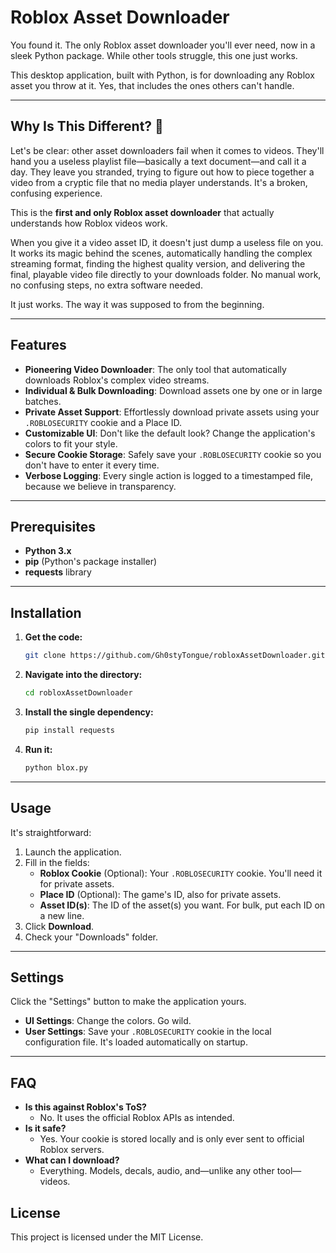 # Roblox Asset Downloader

You found it. The only Roblox asset downloader you'll ever need, now in a sleek Python package. While other tools struggle, this one just works.

This desktop application, built with Python, is for downloading any Roblox asset you throw at it. Yes, that includes the ones others can't handle.

-----

## Why Is This Different? 👑

Let's be clear: other asset downloaders fail when it comes to videos. They'll hand you a useless playlist file—basically a text document—and call it a day. They leave you stranded, trying to figure out how to piece together a video from a cryptic file that no media player understands. It's a broken, confusing experience.

This is the **first and only Roblox asset downloader** that actually understands how Roblox videos work.

When you give it a video asset ID, it doesn't just dump a useless file on you. It works its magic behind the scenes, automatically handling the complex streaming format, finding the highest quality version, and delivering the final, playable video file directly to your downloads folder. No manual work, no confusing steps, no extra software needed.

It just works. The way it was supposed to from the beginning.

-----

## Features

  * **Pioneering Video Downloader**: The only tool that automatically downloads Roblox's complex video streams.
  * **Individual & Bulk Downloading**: Download assets one by one or in large batches.
  * **Private Asset Support**: Effortlessly download private assets using your `.ROBLOSECURITY` cookie and a Place ID.
  * **Customizable UI**: Don't like the default look? Change the application's colors to fit your style.
  * **Secure Cookie Storage**: Safely save your `.ROBLOSECURITY` cookie so you don't have to enter it every time.
  * **Verbose Logging**: Every single action is logged to a timestamped file, because we believe in transparency.

-----

## Prerequisites

  * **Python 3.x**
  * **pip** (Python's package installer)
  * **requests** library

-----

## Installation

1.  **Get the code:**
    ```sh
    git clone https://github.com/Gh0styTongue/robloxAssetDownloader.git
    ```
2.  **Navigate into the directory:**
    ```sh
    cd robloxAssetDownloader
    ```
3.  **Install the single dependency:**
    ```sh
    pip install requests
    ```
4.  **Run it:**
    ```sh
    python blox.py 
    ```

-----

## Usage

It's straightforward:

1.  Launch the application.
2.  Fill in the fields:
      * **Roblox Cookie** (Optional): Your `.ROBLOSECURITY` cookie. You'll need it for private assets.
      * **Place ID** (Optional): The game's ID, also for private assets.
      * **Asset ID(s)**: The ID of the asset(s) you want. For bulk, put each ID on a new line.
3.  Click **Download**.
4.  Check your "Downloads" folder.

-----

## Settings

Click the "Settings" button to make the application yours.

  * **UI Settings**: Change the colors. Go wild.
  * **User Settings**: Save your `.ROBLOSECURITY` cookie in the local configuration file. It's loaded automatically on startup.

-----

## FAQ

  * **Is this against Roblox's ToS?**
      * No. It uses the official Roblox APIs as intended.
  * **Is it safe?**
      * Yes. Your cookie is stored locally and is only ever sent to official Roblox servers.
  * **What can I download?**
      * Everything. Models, decals, audio, and—unlike any other tool—videos.
## License

This project is licensed under the MIT License.
